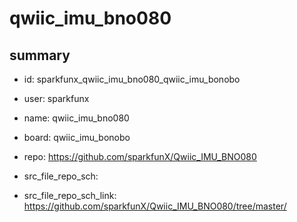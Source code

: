 # qwiic_imu_bno080
 
## summary 
* id: sparkfunx_qwiic_imu_bno080_qwiic_imu_bonobo
* user: sparkfunx
* name: qwiic_imu_bno080
* board: qwiic_imu_bonobo
* repo: https://github.com/sparkfunX/Qwiic_IMU_BNO080



* src_file_repo_sch: 
* src_file_repo_sch_link: https://github.com/sparkfunX/Qwiic_IMU_BNO080/tree/master/





